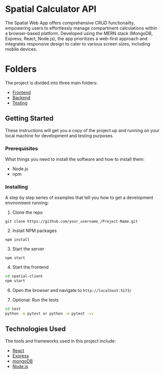 # Spatial Calculator API

The Spatial Web App offers comprehensive CRUD functionality, empowering users to effortlessly manage compartment calculations within a browser-based platform. Developed using the MERN stack (MongoDB, Express, React, Node.js), the app prioritizes a web-first approach and integrates responsive design to cater to various screen sizes, including mobile devices.

Folders
=================

The project is divided into three main folders:

- [Frontend](spatial-client)
- [Backend](api)
- [Testing](test)

## Getting Started

These instructions will get you a copy of the project up and running on your local machine for development and testing purposes.

### Prerequisites

What things you need to install the software and how to install them:

- Node.js
- npm

### Installing

A step by step series of examples that tell you how to get a development environment running:

1. Clone the repo

```git clone https://github.com/your_username_/Project-Name.git```

2. Install NPM packages

```npm install```

3. Start the server

```npm start```

4. Start the frontend

```bash
cd spatial-client
npm start
```

6. Open the browser and navigate to `http://localhost:5173/`

7. Optional: Run the tests

```bash
cd test
python -m pytest or python -m pytest -vv
```

## Technologies Used

The tools and frameworks used in this project include:

- [React](https://reactjs.org/)
- [Express](https://expressjs.com/)
- [mongoDB](https://www.mongodb.com/)
- [Node.js](https://nodejs.org/en/)

